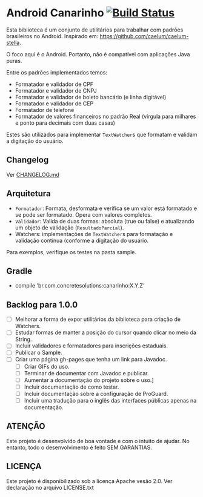 # Android Canarinho [![Build Status](https://travis-ci.org/cs-victor-nascimento/canarinho.svg?branch=master)](https://travis-ci.org/cs-victor-nascimento/canarinho)

Esta biblioteca é um conjunto de utilitários para trabalhar com padrões brasileiros no Android. Inspirado em: https://github.com/caelum/caelum-stella.

O foco aqui é o Android. Portanto, não é compatível com aplicações Java puras.

Entre os padrões implementados temos:

- Formatador e validador de CPF
- Formatador e validador de CNPJ
- Formatador e validador de boleto bancário (e linha digitável)
- Formatador e validador de CEP
- Formatador de telefone
- Formatador de valores financeiros no padrão Real (vírgula para milhares e ponto para decimais com duas casas)

Estes são utilizados para implementar `TextWatcher`s que formatam e validam a digitação do usuário.

## Changelog

Ver [CHANGELOG.md](CHANGELOG.md)

## Arquitetura

- `Formatador`: Formata, desformata e verifica se um valor está formatado e se pode ser formatado. Opera com valores completos.
- `Validador`: Valida de duas formas: absoluta (true ou false) e atualizando um objeto de validação (`ResultadoParcial`).
- Watchers: implementações de `TextWatcher`s para formatação e validação contínua (conforme a digitação do usuário.

Para exemplos, verifique os testes na pasta sample.

## Gradle

- compile 'br.com.concretesolutions:canarinho:X.Y.Z'

## Backlog para 1.0.0

- [ ] Melhorar a forma de expor utilitários da biblioteca para criação de Watchers.
- [ ] Estudar formas de manter a posição do cursor quando clicar no meio da String.
- [ ] Incluir validadores e formatadores para inscrições estaduais.
- [ ] Publicar o Sample.
- [ ] Criar uma página gh-pages que tenha um link para Javadoc.
    - [ ] Criar GIFs do uso.
    - [ ] Terminar de documentar com Javadoc e publicar.
    - [ ] Aumentar a documentação do projeto sobre o uso.]
    - [ ] Incluir documentação de como testar.
    - [ ] Incluir documentação sobre a configuração de ProGuard.
    - [ ] Incluir uma tradução para o inglês das interfaces públicas apenas na documentação.

## ATENÇÃO

Este projeto é desenvolvido de boa vontade e com o intuito de ajudar. No entanto, todo o desenvolvimento é feito SEM GARANTIAS.

## LICENÇA

Este projeto é disponibilizado sob a licença Apache vesão 2.0. Ver declaração no arquivo LICENSE.txt
